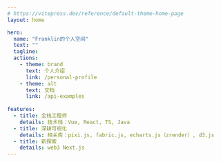 ```yaml
---
# https://vitepress.dev/reference/default-theme-home-page
layout: home

hero:
  name: "Franklin的个人空间"
  text: ""
  tagline: 
  actions:
    - theme: brand
      text: 个人介绍
      link: /personal-profile
    - theme: alt
      text: 文档
      link: /api-examples
      
features:
  - title: 全栈工程师
    details: 技术栈：Vue, React, TS, Java
  - title: 深耕可视化
    details: 相关库：pixi.js, fabric.js, echarts.js（zrender）, d3.js
  - title: 新探索
    details: web3 Next.js
---
```

